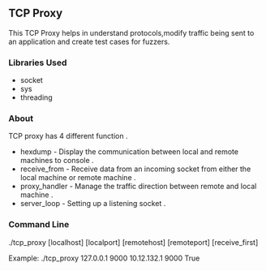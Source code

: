 ## TCP Proxy
This TCP Proxy helps in understand protocols,modify traffic being sent to an application and create test cases for fuzzers.

### Libraries  Used
- socket
- sys 
- threading

### About 
TCP proxy has 4 different function .
 
 - hexdump - Display the communication between local and remote machines to console .
 - receive_from - Receive data from an incoming socket from either the local machine or remote machine .
 - proxy_handler - Manage the traffic direction between remote and local machine .
 - server_loop - Setting up a listening socket .

### Command Line 

./tcp_proxy [localhost] [localport] [remotehost] [remoteport] \[receive_first]

Example: ./tcp_proxy 127.0.0.1 9000 10.12.132.1 9000 True
